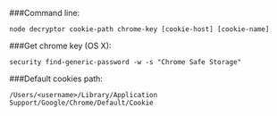 ###Command line:
```
node decryptor cookie-path chrome-key [cookie-host] [cookie-name]
```

###Get chrome key (OS X):
```
security find-generic-password -w -s "Chrome Safe Storage"
```

###Default cookies path:
```
/Users/<username>/Library/Application Support/Google/Chrome/Default/Cookie
```
